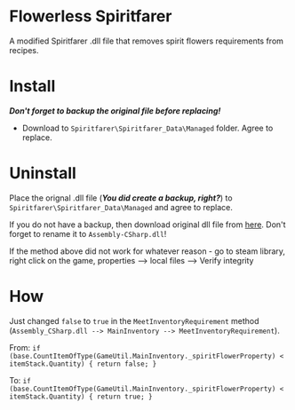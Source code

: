 # Flowerless Spiritfarer
A modified Spiritfarer .dll file that removes spirit flowers requirements from recipes.

# Install
**_Don't forget to backup the original file before replacing!_**

* Download to `Spiritfarer\Spiritfarer_Data\Managed` folder. Agree to replace.

# Uninstall
Place the orignal .dll file (**_You did create a backup, right?_**) to `Spiritfarer\Spiritfarer_Data\Managed` and agree to replace.

If you do not have a backup, then download original dll file from [here](https://github.com/takennot/Flowerless_Spiritfarer/raw/main/Assembly-CSharp_clean.dll).
Don't forget to rename it to `Assembly-CSharp.dll`!

If the method above did not work for whatever reason - go to steam library, right click on the game, properties --> local files --> Verify integrity

# How
Just changed `false` to `true` in the `MeetInventoryRequirement` method (`Assembly_CSharp.dll --> MainInventory --> MeetInventoryRequirement`).

From:
`if (base.CountItemOfType(GameUtil.MainInventory._spiritFlowerProperty) < itemStack.Quantity)
			{
				return false;
			}`

To:
`if (base.CountItemOfType(GameUtil.MainInventory._spiritFlowerProperty) < itemStack.Quantity)
			{
				return true;
			}`
